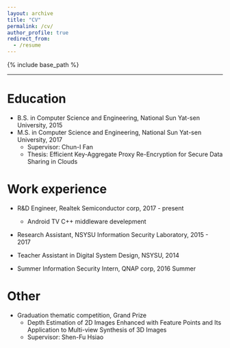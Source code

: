 ```yaml
---
layout: archive
title: "CV"
permalink: /cv/
author_profile: true
redirect_from:
  - /resume
---
```


{% include base_path %}

---

Education
======
* B.S. in Computer Science and Engineering, National Sun Yat-sen University, 2015
* M.S. in Computer Science and Engineering, National Sun Yat-sen University, 2017
  * Supervisor: Chun-I Fan
  * Thesis: Efficient Key-Aggregate Proxy Re-Encryption for Secure Data Sharing in Clouds

Work experience
======
* R&D Engineer, Realtek Semiconductor corp, 2017 - present
  * Android TV C++ middleware develepment

* Research Assistant, NSYSU Information Security Laboratory, 2015 - 2017 
* Teacher Assistant in Digital System Design, NSYSU, 2014

* Summer Information Security Intern, QNAP corp, 2016 Summer

 
Other
======
* Graduation thematic competition, Grand Prize
  * Depth Estimation of 2D Images Enhanced with Feature Points and Its Application to Multi-view Synthesis of 3D Images
  * Supervisor: Shen-Fu Hsiao



